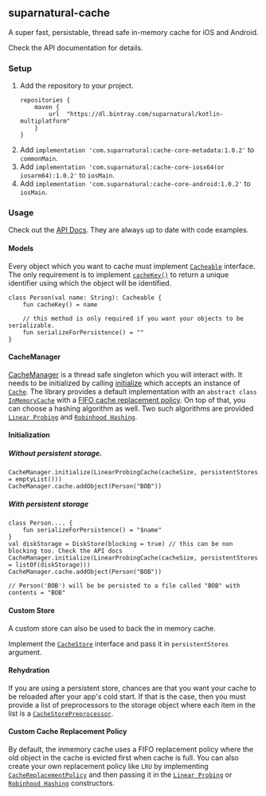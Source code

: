 ## suparnatural-cache

A super fast, persistable, thread safe in-memory cache for iOS and Android.

Check the API documentation for details.

### Setup

1. Add the repository to your project. 
    ```
    repositories {
        maven {
            url  "https://dl.bintray.com/suparnatural/kotlin-multiplatform" 
        }
    }
    ``` 
2. Add `implementation 'com.suparnatural:cache-core-metadata:1.0.2'` to `commonMain`.
3. Add `implementation 'com.suparnatural:cache-core-iosx64(or iosarm64):1.0.2'` to `iosMain`.
4. Add `implementation 'com.suparnatural:cache-core-android:1.0.2'` to `iosMain`.


### Usage

Check out the [API Docs](https://suparngp.github.io/kotlin-multiplatform-projects/cache-core/docs/cache-core/com.suparnatural.core.cache/index.html).
They are always up to date with code examples.

#### Models
Every object which you want to cache must implement [`Cacheable`](https://suparngp.github.io/kotlin-multiplatform-projects/cache-core/docs/cache-core/com.suparnatural.core.cache/-cacheable/index.html) interface. The only requirement is to implement [`cacheKey()`](https://suparngp.github.io/kotlin-multiplatform-projects/cache-core/docs/cache-core/com.suparnatural.core.cache/-cacheable/cache-key.html) to return a unique identifier using which the object will be identified.

```
class Person(val name: String): Cacheable {
    fun cacheKey() = name
    
    // this method is only required if you want your objects to be serializable.
    fun serializeForPersistence() = "" 
}
```

#### CacheManager
[CacheManager](https://suparngp.github.io/kotlin-multiplatform-projects/cache-core/docs/cache-core/com.suparnatural.core.cache/-cache-manager/index.html) is a thread safe singleton which you will interact with. It needs to be initialized by calling [initialize](https://suparngp.github.io/kotlin-multiplatform-projects/cache-core/docs/cache-core/com.suparnatural.core.cache/-cache-manager/initialize.html) which accepts an instance of [`Cache`](https://suparngp.github.io/kotlin-multiplatform-projects/cache-core/docs/cache-core/com.suparnatural.core.cache/-cache/index.html). The library provides a default implementation with an `abstract class` [`InMemoryCache`](https://suparngp.github.io/kotlin-multiplatform-projects/cache-core/docs/cache-core/com.suparnatural.core.cache/-in-memory-cache/index.html) with a [FIFO cache replacement policy](https://suparngp.github.io/kotlin-multiplatform-projects/cache-core/docs/cache-core/com.suparnatural.core.cache/-fifo-cache-replacement-policy/index.html). On top of that, you can choose a hashing algorithm as well. Two such algorithms are provided [`Linear Probing`](https://suparngp.github.io/kotlin-multiplatform-projects/cache-core/docs/cache-core/com.suparnatural.core.cache/-linear-probing-cache/index.html) and [`Robinhood Hashing`](https://suparngp.github.io/kotlin-multiplatform-projects/cache-core/docs/cache-core/com.suparnatural.core.cache/-robin-hood-probing-cache/index.html). 

#### Initialization

##### Without persistent storage.

```
CacheManager.initialize(LinearProbingCache(cacheSize, persistentStores = emptyList()))
CacheManager.cache.addObject(Person("BOB"))
```

##### With persistent storage

```
class Person.... {
    fun serializeForPersistence() = "$name"
}
val diskStorage = DiskStore(blocking = true) // this can be non blocking too. Check the API docs
CacheManager.initialize(LinearProbingCache(cacheSize, persistentStores = listOf(diskStorage)))
CacheManager.cache.addObject(Person("BOB"))

// Person('BOB') will be be persisted to a file called "BOB" with contents = "BOB"
```

#### Custom Store

A custom store can also be used to back the in memory cache.

Implement the [`CacheStore`](https://suparngp.github.io/kotlin-multiplatform-projects/cache-core/docs/cache-core/com.suparnatural.core.cache/-cache-store/index.html) interface and pass it in `persistentStores` argument.


#### Rehydration
If you are using a persistent store, chances are that you want your cache to be reloaded after your app's cold start. If that is the case, then you must provide a list of preprocessors to the storage object where each item in the list is a [`CacheStorePreprocessor`](https://suparngp.github.io/kotlin-multiplatform-projects/cache-core/docs/cache-core/com.suparnatural.core.cache/-cache-store-preprocessor/index.html). 

#### Custom Cache Replacement Policy
By default, the inmemory cache uses a FIFO replacement policy where the old object in the cache is evicted first when cache is full. You can also create your own replacement policy like `LRU` by implementing [`CacheReplacementPolicy`](https://suparngp.github.io/kotlin-multiplatform-projects/cache-core/docs/cache-core/com.suparnatural.core.cache/-cache-replacement-policy/index.html) and then passing it in the [`Linear Probing`](https://suparngp.github.io/kotlin-multiplatform-projects/cache-core/docs/cache-core/com.suparnatural.core.cache/-linear-probing-cache/index.html) or [`Robinhood Hashing`](https://suparngp.github.io/kotlin-multiplatform-projects/cache-core/docs/cache-core/com.suparnatural.core.cache/-robin-hood-probing-cache/index.html) constructors.
